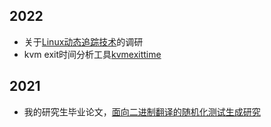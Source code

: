 ## 2022
* 关于[Linux动态追踪技术](/blogs/2022-3-Linux-Dynamic-Tracing.html)的调研
* kvm exit时间分析工具[kvmexittime](blogs/2022-7-KVM-Exit-Time-Analize-Tool.html)

## 2021
* 我的研究生毕业论文，[面向二进制翻译的随机化测试生成研究](/blogs/2021-6-Research-on-Random-Test-Generation-for-Binary-Translation.pdf)
